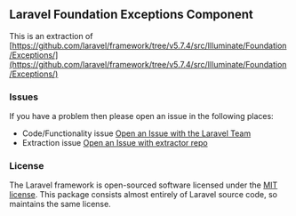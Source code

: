 ## Laravel Foundation Exceptions Component

This is an extraction of [https://github.com/laravel/framework/tree/v5.7.4/src/Illuminate/Foundation/Exceptions/](https://github.com/laravel/framework/tree/v5.7.4/src/Illuminate/Foundation/Exceptions/)


### Issues

If you have a problem then please open an issue in the following places:

* Code/Functionality issue [Open an Issue with the Laravel Team](https://github.com/laravel/framework/issues/new/choose)
* Extraction issue [Open an Issue with extractor repo](https://github.com/laravel-foundation/readme/issues/new)


### License

The Laravel framework is open-sourced software licensed under the [MIT license](http://opensource.org/licenses/MIT). This package consists almost entirely of Laravel source code, so maintains the same license.
